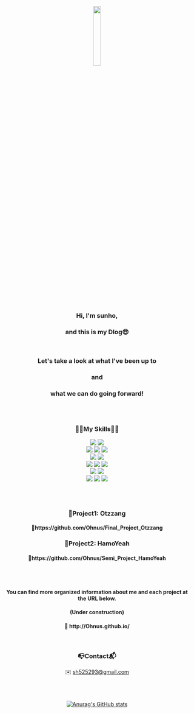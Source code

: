 <div align="center">
<img src="https://github.com/Ohnus/Ohnus/assets/88930889/4f42444c-4261-4121-af51-a4cbf30574bd" width="20%">
</div>
<h3 align="center">Hi, I'm sunho,</h3>
<h3 align="center">and this is my Dlog😎</h3>
<br>
<h3 align="center">Let's take a look at what I've been up to</h3>
<h3 align="center">and</h3>
<h3 align="center">what we can do going forward!</h3>

<br><br>
<h3 align="center">🧑‍💻My Skills🧑‍💻</h3>
<p align="center">
  <img src="https://img.shields.io/badge/java-%23ED8B00.svg?style=for-the-badge&logo=openjdk&logoColor=white">
  <img src="https://img.shields.io/badge/SpringBoot-6DB33F?style=for-the-badge&logo=SpringBoot&logoColor=white"/>
  <br>
  <img src="https://img.shields.io/badge/html5-E34F26?style=for-the-badge&logo=html5&logoColor=white"> 
  <img src="https://img.shields.io/badge/css3-%231572B6.svg?style=for-the-badge&logo=css3&logoColor=white"> 
  <img src="https://img.shields.io/badge/javascript-F7DF1E?style=for-the-badge&logo=javascript&logoColor=black"> 
  <br>
  <img src="https://img.shields.io/badge/jquery-0769AD?style=for-the-badge&logo=jquery&logoColor=white">
  <img src="https://img.shields.io/badge/vue.js-4FC08D?style=for-the-badge&logo=vue.js&logoColor=white"> 
  <br>
  <img src="https://img.shields.io/badge/oracle-F80000?style=for-the-badge&logo=oracle&logoColor=white">
  <img src="https://img.shields.io/badge/apache tomcat-F8DC75?style=for-the-badge&logo=apachetomcat&logoColor=white">
  <img src="https://img.shields.io/badge/Windows-0078D6?style=for-the-badge&logo=windows&logoColor=white">
  <br>
  <img src="https://img.shields.io/badge/Eclipse-FE7A16.svg?style=for-the-badge&logo=Eclipse&logoColor=white">
  <img src="https://img.shields.io/badge/Visual%20Studio%20Code-0078d7.svg?style=for-the-badge&logo=visual-studio-code&logoColor=white">
  <br>
  <img src="https://img.shields.io/badge/git-%23F05033.svg?style=for-the-badge&logo=git&logoColor=white">
  <img src="https://img.shields.io/badge/github-181717?style=for-the-badge&logo=github&logoColor=white">
  <img src="https://img.shields.io/badge/Notion-%23000000.svg?style=for-the-badge&logo=notion&logoColor=white">

</p>

<br><br>
<h3 align="center">📁Project1: Otzzang</h3>
<h4 align="center">🔗https://github.com/Ohnus/Final_Project_Otzzang</h4>
<h3 align="center">📁Project2: HamoYeah</h3>
<h4 align="center">🔗https://github.com/Ohnus/Semi_Project_HamoYeah</h4>

<br><br>
<h4 align="center">You can find more organized information about me and each project at the URL below.</h4>
<h4 align="center">(Under construction)</h4>
<h4 align="center">🔗 http://Ohnus.github.io/</h4>
<br>
<h3 align="center">📭Contact📬</h3>
<p align="center">
✉️&nbsp;<a href="mailto:sh525293@gmail.com">sh525293@gmail.com</a>
</p>

<!-- <h4 align="center">✉️ sh525293@gmail.com</h4>
<img src="https://img.shields.io/badge/Gmail-d14836?style=for-the-badge&logo=Gmail&logoColor=white&link=sh525293@gmail.com"/>
-->

<br><br>
<div align="center">
  
[![Anurag's GitHub stats](https://github-readme-stats.vercel.app/api?username=Ohnus&show_icons=true&theme=rose_pine)](https://github.com/anuraghazra/github-readme-stats)
</div>



<!--
**Ohnus/Ohnus** is a ✨ _special_ ✨ repository because its `README.md` (this file) appears on your GitHub profile.

Here are some ideas to get you started:

- 🔭 I’m currently working on ...
- 🌱 I’m currently learning ...
- 👯 I’m looking to collaborate on ...
- 🤔 I’m looking for help with ...
- 💬 Ask me about ...
- 📫 How to reach me: ...
- 😄 Pronouns: ...
- ⚡ Fun fact: ...
-->
